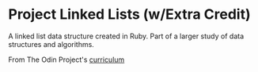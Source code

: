 # Project Linked Lists (w/Extra Credit)
A linked list data structure created in Ruby. Part of a larger study of data structures and algorithms.


From The Odin Project's [curriculum](https://www.theodinproject.com/courses/ruby-programming/lessons/linked-lists)
